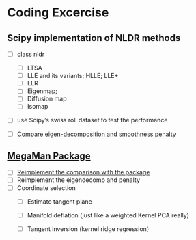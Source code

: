 # Coding Excercise 
## Scipy implementation of NLDR methods

- [ ] class nldr
	- [ ] LTSA
	- [ ] LLE and its variants; HLLE; LLE+
	- [ ] LLR
	- [ ] Eigenmap; 
	- [ ] Diffusion map
	- [ ] Isomap
- [ ] use Scipy’s swiss roll dataset to test the performance
- [ ] [Compare eigen-decomposition and smoothness penalty](https://arxiv.org/pdf/1803.02432v1.pdf) 


## [MegaMan Package](https://github.com/mmp2/megaman)

- [ ] [Reimplement the comparison with the package](https://github.com/mmp2/megaman/blob/master/examples/megaman_tutorial.ipynb)
- [ ] Reimplement the eigendecomp and penalty
- [ ] Coordinate selection
	- [ ] Estimate tangent plane 
	- [ ] Manifold deflation (just like a weighted Kernel PCA really)
	- [ ] Tangent inversion (kernel ridge regression)


